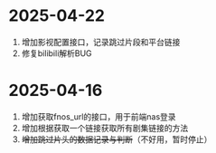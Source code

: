﻿# 2025-04-22
1. 增加影视配置接口，记录跳过片段和平台链接
2. 修复bilibili解析BUG

# 2025-04-16
1. 增加获取fnos_url的接口，用于前端nas登录
2. 增加根据获取一个链接获取所有剧集链接的方法
3. ~~增加跳过片头的数据记录与判断~~（不好用，暂时停止）